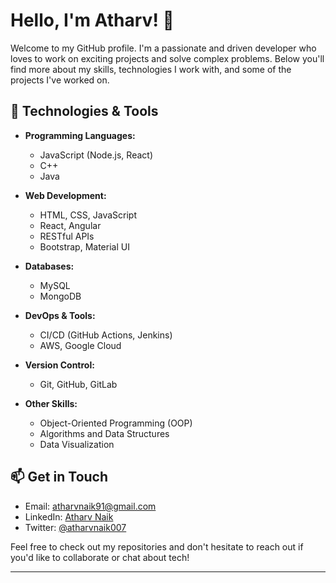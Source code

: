 
# Hello, I'm Atharv! 👋

Welcome to my GitHub profile. I'm a passionate and driven developer who loves to work on exciting projects and solve complex problems. Below you'll find more about my skills, technologies I work with, and some of the projects I've worked on.

## 🔧 Technologies & Tools

- **Programming Languages:**
  - JavaScript (Node.js, React)
  - C++
  - Java

- **Web Development:**
  - HTML, CSS, JavaScript
  - React, Angular
  - RESTful APIs
  - Bootstrap, Material UI

- **Databases:**
  - MySQL
  - MongoDB

- **DevOps & Tools:**
  - CI/CD (GitHub Actions, Jenkins)
  - AWS, Google Cloud

- **Version Control:**
  - Git, GitHub, GitLab

- **Other Skills:**
  - Object-Oriented Programming (OOP)
  - Algorithms and Data Structures
  - Data Visualization 

## 📫 Get in Touch

- Email: [atharvnaik91@gmail.com](mailto:atharvnaik91@gmail.com)
- LinkedIn: [Atharv Naik](https://www.linkedin.com/in/atharv-naik07/)
- Twitter: [@atharvnaik007](https://x.com/AtharvNaik007)

Feel free to check out my repositories and don't hesitate to reach out if you'd like to collaborate or chat about tech!

---
